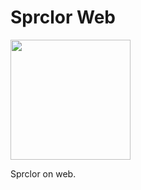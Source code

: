 # Sprclor Web

[<img src="https://open.autocode.com/static/images/open.svg?" width="192">](https://open.autocode.com/)

Sprclor on web.